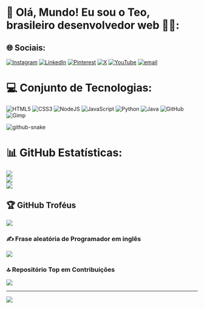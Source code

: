 # 💫 Olá, Mundo! Eu sou o Teo, brasileiro desenvolvedor web 👋🏼:


## 🌐 Sociais:
[![Instagram](https://img.shields.io/badge/Instagram-%23E4405F.svg?logo=Instagram&logoColor=white)](https://instagram.com/https://www.instagram.com/brteofanes) [![LinkedIn](https://img.shields.io/badge/LinkedIn-%230077B5.svg?logo=linkedin&logoColor=white)](https://linkedin.com/in/https://www.linkedin.com/in/bruno-teofanes-8b6915352/) [![Pinterest](https://img.shields.io/badge/Pinterest-%23E60023.svg?logo=Pinterest&logoColor=white)](https://pinterest.com/https://br.pinterest.com/brteofanes/) [![X](https://img.shields.io/badge/X-black.svg?logo=X&logoColor=white)](https://x.com/https://x.com/brteofanes) [![YouTube](https://img.shields.io/badge/YouTube-%23FF0000.svg?logo=YouTube&logoColor=white)](https://youtube.com/@https://www.youtube.com/@expeducacao) [![email](https://img.shields.io/badge/Email-D14836?logo=gmail&logoColor=white)](mailto:brunoteofanes@gmail.com) 

# 💻 Conjunto de Tecnologias:
![HTML5](https://img.shields.io/badge/html5-%23E34F26.svg?style=for-the-badge&logo=html5&logoColor=white) ![CSS3](https://img.shields.io/badge/css3-%231572B6.svg?style=for-the-badge&logo=css3&logoColor=white) ![NodeJS](https://img.shields.io/badge/node.js-6DA55F?style=for-the-badge&logo=node.js&logoColor=white) ![JavaScript](https://img.shields.io/badge/javascript-%23323330.svg?style=for-the-badge&logo=javascript&logoColor=%23F7DF1E) ![Python](https://img.shields.io/badge/python-3670A0?style=for-the-badge&logo=python&logoColor=ffdd54) ![Java](https://img.shields.io/badge/java-%23ED8B00.svg?style=for-the-badge&logo=openjdk&logoColor=white) ![GitHub](https://img.shields.io/badge/github-%23121011.svg?style=for-the-badge&logo=github&logoColor=white) ![Gimp](https://img.shields.io/badge/Gimp-657D8B?style=for-the-badge&logo=gimp&logoColor=FFFFFF)


<picture>
  <source media="(prefers-color-scheme: dark)" srcset="https://raw.githubusercontent.com/tobiasmeyhoefer/tobiasmeyhoefer/output/github-snake-dark.svg" />
  <source media="(prefers-color-scheme: light)" srcset="https://raw.githubusercontent.com/tobiasmeyhoefer/tobiasmeyhoefer/output/github-snake.svg" />
  <img alt="github-snake" src="https://raw.githubusercontent.com/tobiasmeyhoefer/tobiasmeyhoefer/output/github-snake.svg" />
</picture>


# 📊 GitHub Estatísticas:
![](https://github-readme-stats.vercel.app/api?username=brteofanes&theme=shadow_green&hide_border=false&include_all_commits=false&count_private=false)<br/>
![](https://nirzak-streak-stats.vercel.app/?user=brteofanes&theme=shadow_green&hide_border=false)<br/>
![](https://github-readme-stats.vercel.app/api/top-langs/?username=brteofanes&theme=shadow_green&hide_border=false&include_all_commits=false&count_private=false&layout=compact)

## 🏆 GitHub Troféus
![](https://github-profile-trophy.vercel.app/?username=brteofanes&theme=radical&no-frame=false&no-bg=true&margin-w=4)

### ✍️ Frase aleatória de Programador em inglês
![](https://quotes-github-readme.vercel.app/api?type=horizontal&theme=radical)

### 🔝 Repositório Top em Contribuições
![](https://github-contributor-stats.vercel.app/api?username=brteofanes&limit=5&theme=shadow_green&combine_all_yearly_contributions=true)

---
[![](https://visitcount.itsvg.in/api?id=brteofanes&icon=0&color=0)](https://visitcount.itsvg.in)

<!-- Proudly created with GPRM ( https://gprm.itsvg.in ) -->
